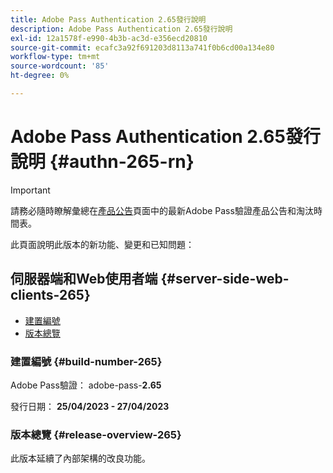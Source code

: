 ```yaml
---
title: Adobe Pass Authentication 2.65發行說明
description: Adobe Pass Authentication 2.65發行說明
exl-id: 12a1578f-e990-4b3b-ac3d-e356ecd20810
source-git-commit: ecafc3a92f691203d8113a741f0b6cd00a134e80
workflow-type: tm+mt
source-wordcount: '85'
ht-degree: 0%

---
```


# Adobe Pass Authentication 2.65發行說明 {#authn-265-rn}

>[!IMPORTANT]
>
> 請務必隨時瞭解彙總在[產品公告](/help/authentication/product-announcements.md)頁面中的最新Adobe Pass驗證產品公告和淘汰時間表。

此頁面說明此版本的新功能、變更和已知問題：

## 伺服器端和Web使用者端 {#server-side-web-clients-265}

* [建置編號](#build-number-265)
* [版本總覽](#release-overview-265)

### 建置編號 {#build-number-265}

Adobe Pass驗證： adobe-pass-**2.65**

發行日期： **25/04/2023 - 27/04/2023**

### 版本總覽 {#release-overview-265}

此版本延續了內部架構的改良功能。
